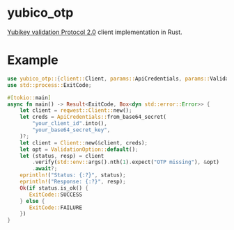 # yubico_otp

[Yubikey validation Protocol 2.0](https://developers.yubico.com/yubikey-val/Validation_Protocol_V2.0.html)
client implementation in Rust.

# Example

```rust
use yubico_otp::{client::Client, params::ApiCredentials, params::ValidationOption};
use std::process::ExitCode;

#[tokio::main]
async fn main() -> Result<ExitCode, Box<dyn std::error::Error>> {
    let client = reqwest::Client::new();
    let creds = ApiCredentials::from_base64_secret(
        "your_client_id".into(),
        "your_base64_secret_key",
    )?;
    let client = Client::new(&client, creds);
    let opt = ValidationOption::default();
    let (status, resp) = client
        .verify(std::env::args().nth(1).expect("OTP missing"), &opt)
        .await?;
    eprintln!("Status: {:?}", status);
    eprintln!("Response: {:?}", resp);
    Ok(if status.is_ok() {
       ExitCode::SUCCESS
    } else {
       ExitCode::FAILURE
    })
}
```